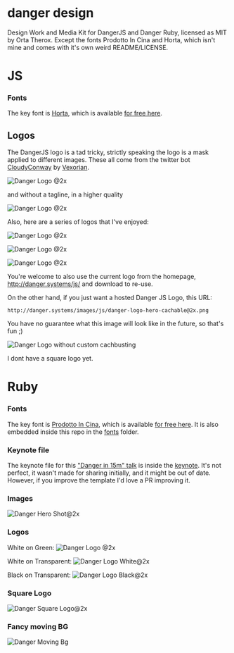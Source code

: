 # danger design

Design Work and Media Kit for DangerJS and Danger Ruby, licensed as MIT by Orta Therox. 
Except the fonts Prodotto In Cina and Horta, which isn't mine and comes with it's own weird README/LICENSE.

# JS

### Fonts

The key font is [Horta](https://fontlibrary.org/en/font/horta), which is available [for free here](http://christtrekker.users.sourceforge.net/fnt/horta.shtml). 

## Logos

The DangerJS logo is a tad tricky, strictly speaking the logo is a mask applied to different images. These all come
from the twitter bot [CloudyConway](https://twitter.com/CloudyConway/) by [Vexorian](https://www.patreon.com/vexorian).

![Danger Logo @2x](js/images/danger-tagline.png)

and without a tagline, in a higher quality

![Danger Logo @2x](js/images/danger-logo-hero.png)

Also, here are a series of logos that I've enjoyed:

![Danger Logo @2x](js/images/logo1.png)

![Danger Logo @2x](js/images/logo2.png)

![Danger Logo @2x](js/images/logo3.png)


You're welcome to also use the current logo from the homepage, http://danger.systems/js/ and download to re-use.

On the other hand, if you just want a hosted Danger JS Logo, this URL:

```
http://danger.systems/images/js/danger-logo-hero-cachable@2x.png
```

You have no guarantee what this image will look like in the future, so that's fun ;)

![Danger Logo without custom cachbusting](http://danger.systems/images/js/danger-logo-hero-cachable@2x.png)

I dont have a square logo yet.


# Ruby


### Fonts

The key font is [Prodotto In Cina](http://www.dafont.com/prodotto-in-cina.font), which is available [for free here](http://www.dafont.com/prodotto-in-cina.font). It is also embedded inside this repo in the [fonts](ruby/fonts/) folder.

### Keynote file

The keynote file for this ["Danger in 15m" talk](https://speakerdeck.com/orta/danger-in-15m) is inside the [keynote](keynote/). It's not perfect,  it wasn't made for sharing initially, and it might be out of date. However, if you improve the template I'd love a PR improving it. 

### Images

![Danger Hero Shot@2x](ruby/images/danger_hero_shot@2x.png)

### Logos

White on Green:
![Danger Logo @2x](ruby/images/danger_logo_@2x.png)

White on Transparent:
![Danger Logo White@2x](ruby/images/danger_logo_white@2x.png)

Black on Transparent:
![Danger Logo Black@2x](ruby/images/danger_logo_black@2x.png)

### Square Logo

![Danger Square Logo@2x](ruby/images/danger_square_logo@2x.png)

### Fancy moving BG

![Danger Moving Bg](ruby/images/danger_moving_bg.gif)
